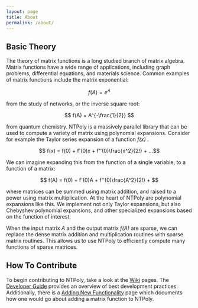 ```yaml
---
layout: page
title: About
permalink: /about/
---
```


## Basic Theory
The theory of matrix functions is a long studied branch of matrix algebra.
Matrix functions have a wide range of applications, including graph problems,
differential equations, and materials science. Common examples of matrix
functions include the matrix exponential:

$$ f(A) = e^A $$

from the study of networks, or the inverse square root:

$$ f(A) = A^{-\frac{1}{2}} $$

from quantum chemistry. NTPoly is a massively parallel library that can be used
to compute a variety of matrix using polynomial expansions. Consider for example
the Taylor series expansion of a function *f(x)* .

$$ f(x) = f(0) + f'(0)x + f''(0)\frac{x^2}{2!} + ...$$

We can imagine expanding this from the function of a single variable, to a
function of a matrix:

$$ f(A) = f(0) + f'(0)A + f''(0)\frac{A^2}{2!} + $$

where matrices can be summed using matrix addition, and raised to a power
using matrix multiplication. At the heart of NTPoly are polynomial expansions
like this. We implement not only Taylor expansions, but also Chebyshev
polynomial expansions, and other specialized expansions based on the function
of interest.

When the input matrix *A* and the output matrix *f(A)* are sparse, we can
replace the dense matrix addition and multiplication routines with sparse
matrix routines. This allows us to use NTPoly to efficiently compute many
functions of sparse matrices.

## How To Contribute

To begin contributing to NTPoly, take a look at the
[Wiki](https://github.com/william-dawson/NTPoly/wiki) pages. The
[Developer Guide](https://github.com/william-dawson/NTPoly/wiki/Developer-Guide)
provides an overview of best development practices. Additionally, there is a
[Adding New Functionality](https://github.com/william-dawson/NTPoly/wiki/Adding-New-Functionality-(Example))
page which documents how one would go about adding a matrix function to NTPoly.
